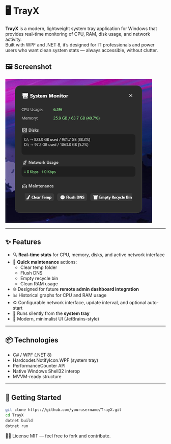 ﻿# 🖥️ TrayX

**TrayX** is a modern, lightweight system tray application for Windows that provides real-time monitoring of CPU, RAM, disk usage, and network activity.  
Built with WPF and .NET 8, it’s designed for IT professionals and power users who want clean system stats — always accessible, without clutter.

## 🖼 Screenshot

![TrayX Screenshot](docs/screenshot.png)

---

## ✨ Features

- 🔍 **Real-time stats** for CPU, memory, disks, and active network interface
- 🧰 **Quick maintenance** actions:
    - Clear temp folder
    - Flush DNS
    - Empty recycle bin
    - Clean RAM usage
- 🌐 Designed for future **remote admin dashboard integration**
- 📊 Historical graphs for CPU and RAM usage
- ⚙️ Configurable network interface, update interval, and optional auto-start
- 🚀 Runs silently from the **system tray**
- 🎨 Modern, minimalist UI (JetBrains-style)

---

## 📦 Technologies

- C# / WPF (.NET 8)
- Hardcodet.NotifyIcon.WPF (system tray)
- PerformanceCounter API
- Native Windows Shell32 interop
- MVVM-ready structure

---


## 🚀 Getting Started

```bash
git clone https://github.com/yourusername/TrayX.git
cd TrayX
dotnet build
dotnet run
```

🧑‍💻 License
MIT — feel free to fork and contribute.
